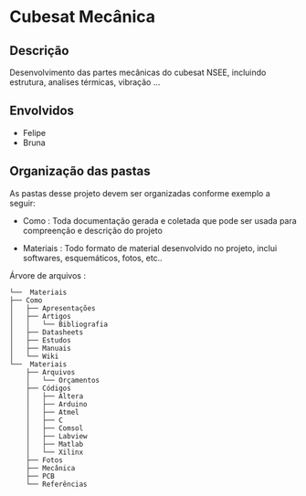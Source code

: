 # Cubesat Mecânica

## Descrição
Desenvolvimento das partes mecânicas do cubesat NSEE, incluindo estrutura, analises térmicas, vibração ...

## Envolvidos
- Felipe
- Bruna

## Organização das pastas

As pastas desse projeto devem ser organizadas conforme exemplo a seguir:

- Como : Toda documentação gerada e coletada que pode ser usada para compreenção e descrição do projeto

- Materiais : Todo formato de material desenvolvido no projeto, inclui softwares, esquemáticos, fotos, etc..

Árvore de arquivos :
```
└──  Materiais
├── Como
│   ├── Apresentações
│   ├── Artigos
│   │   └── Bibliografia
│   ├── Datasheets
│   ├── Estudos
│   ├── Manuais
│   └── Wiki
└──  Materiais
    ├── Arquivos
    │   └── Orçamentos
    ├── Códigos
    │   ├── Altera
    │   ├── Arduino
    │   ├── Atmel
    │   ├── C
    │   ├── Comsol
    │   ├── Labview
    │   ├── Matlab
    │   └── Xilinx
    ├── Fotos
    ├── Mecânica
    ├── PCB
    └── Referências
```


